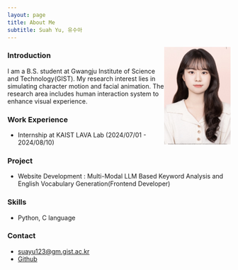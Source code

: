 ```yaml
---
layout: page
title: About Me
subtitle: Suah Yu, 유수아
---
```

<img src="/assets/img/me.jpg" align="right" height="220px" width="150px">

### Introduction
I am a B.S. student at Gwangju Institute of Science and Technology(GIST). 
My research interest lies in simulating character motion and facial animation. The research area includes human interaction system to enhance visual experience.

### Work Experience

- Internship at KAIST LAVA Lab (2024/07/01 - 2024/08/10)


### Project
- Website Development : Multi-Modal LLM Based Keyword Analysis and English Vocabulary Generation(Frontend Developer)

### Skills
- Python, C language

### Contact

- suayu123@gm.gist.ac.kr
- [Github](https://github.com/yusuah/yusuah.github.io)


